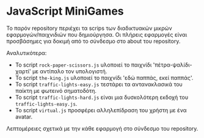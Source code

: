 # JavaScript MiniGames
Το παρόν repository περιέχει τα scrips των διαδικτυακών μικρών εφαρμογών/παιχνιδιών που δημιούργησα. Οι πλήρεις εφαρμογές είναι προσβάσημες για δοκιμή από το σύνδεσμο στο about του repository.

Αναλυτικότερα:
* Το script ```rock-paper-scissors.js``` υλοποιεί το παιχνίδι 'πέτρα-ψαλίδι-χαρτί' με αντίπαλο τον υπολογιστή.
* Το script ```the-king.js``` υλοποιεί το παιχνίδι 'εδώ παππάς, εκεί παππάς'.
* Το script ```traffic-lights-easy.js``` τεστάρει τα αντανακλασικά του παίκτη με φωτεινό σηματοδότη.
* Το script ```traffic-lights-hard.js``` είναι μια δυσκολότερη εκδοχή του ```traffic-lights-easy.js```.
* Το script ```virtual.js``` προσφέρει αλληλεπίδραση του χρήστη με ένα avatar.

Λεπτομέρειες σχετικά με την κάθε εφαρμογή στο σύνδεσμο του repository.
